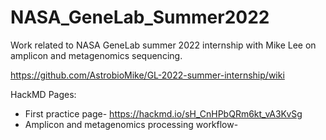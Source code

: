 # NASA_GeneLab_Summer2022
Work related to NASA GeneLab summer 2022 internship with Mike Lee on amplicon and metagenomics sequencing.

https://github.com/AstrobioMike/GL-2022-summer-internship/wiki

HackMD Pages:
- First practice page- https://hackmd.io/sH_CnHPbQRm6kt_vA3KvSg
- Amplicon and metagenomics processing workflow- 
